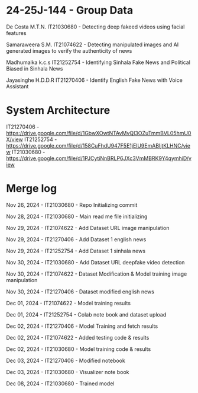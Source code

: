 # 24-25J-144 - Group Data

De Costa M.T.N. IT21030680 - 
Detecting deep fakeed videos using facial features

Samaraweera S.M. IT21074622 - 
Detecting manipulated images and AI generated images to verify the authenticity of news

Madhumalka k.c.s IT21252754 - 
Identifying Sinhala Fake News and Political Biased in Sinhala News

Jayasinghe H.D.D.R IT21270406 -
Identify English Fake News with Voice Assistant

# System Architecture

IT21270406 - https://drive.google.com/file/d/1GbwXOwtNTAvMvQI3OZuTmmBVL05hmU0X/view
IT21252754 - https://drive.google.com/file/d/158CuFhdU947F5E1jElU9EmABIjtKLHNC/view
IT21030680 - https://drive.google.com/file/d/1PJCytiNnBRLP6JXc3VmMBRK9Y4qymhiD/view


# Merge log

Nov 26, 2024 - IT21030680 - Repo Initializing commit

Nov 28, 2024 - IT21030680 - Main read me file initializing

Nov 29, 2024 - IT21074622 - Add Dataset URL image manipulation

Nov 29, 2024 - IT21270406 - Add Dataset 1 english news 

Nov 29, 2024 - IT21252754 - Add Dataset 1 sinhala news

Nov 30, 2024 - IT21030680 - Add Dataset URL deepfake video detection 

Nov 30, 2024 - IT21074622 - Dataset Modification & Model training image manipulation

Nov 30, 2024 - IT21270406 - Dataset modified english news 

Dec 01, 2024 - IT21074622 - Model training results

Dec 01, 2024 - IT21252754 - Colab note book and dataset upload

Dec 02, 2024 - IT21270406 - Model Training and fetch results

Dec 02, 2024 - IT21074622 - Added testing code & results

Dec 02, 2024 - IT21030680 - Model training code & results

Dec 03, 2024 - IT21270406 - Modified notebook

Dec 03, 2024 - IT21030680 - Visualizer note book

Dec 08, 2024 - IT21030680 - Trained model
